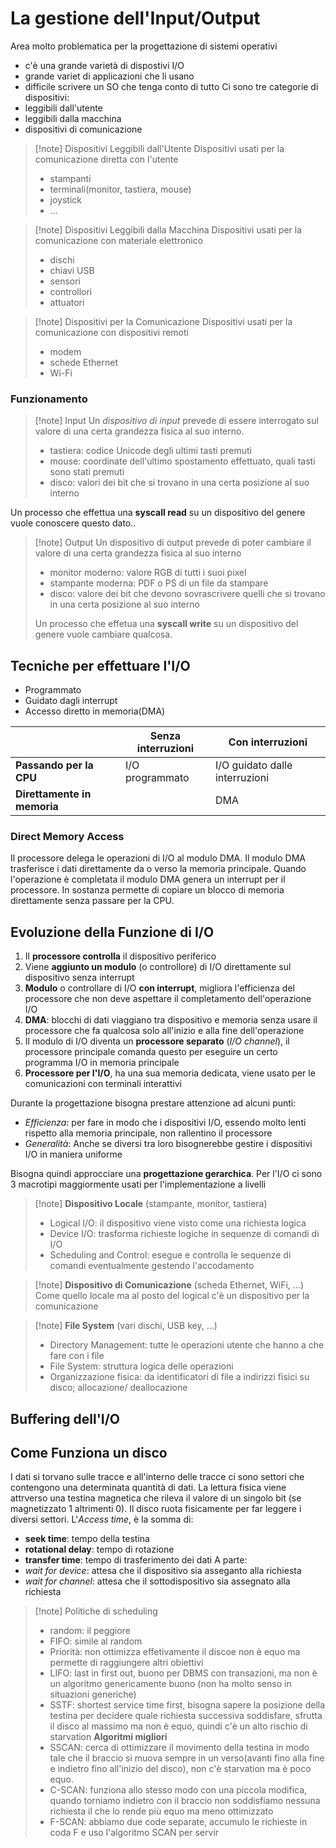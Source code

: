 # La gestione dell'Input/Output
Area molto problematica per la progettazione di sistemi operativi
- c'è una grande varietà di dispostivi I/O
- grande variet di applicazioni che li usano
- difficile scrivere un SO che tenga conto di tutto
Ci sono tre categorie di dispositivi:
- leggibili dall'utente 
- leggibili dalla macchina 
- dispositivi di comunicazione

>[!note] Dispositivi Leggibili dall'Utente
>Dispositivi usati per la comunicazione diretta con l'utente 
>- stampanti
>- terminali(monitor, tastiera, mouse)
>- joystick
>- ...

>[!note] Dispositivi Leggibili dalla Macchina 
>Dispositivi usati per la comunicazione con materiale elettronico
>- dischi 
>- chiavi USB 
>- sensori
>- controllori
>- attuatori

>[!note] Dispositivi per la Comunicazione
>Dispositivi usati per la comunicazione con dispositivi remoti
>- modem
>- schede Ethernet
>- Wi-Fi

### Funzionamento
>[!note] Input
Un *dispositivo di input* prevede di essere interrogato sul valore di una certa grandezza fisica al suo interno.
>- tastiera: codice Unicode degli ultimi tasti premuti 
>- mouse: coordinate dell'ultimo spostamento effettuato, quali tasti sono stati premuti
>- disco: valori dei bit che si trovano in una certa posizione al suo interno
>
Un processo che effettua una **syscall read** su un dispositivo del genere vuole conoscere questo dato..

>[!note] Output
>Un dispositivo di output prevede di poter cambiare il valore di una certa grandezza fisica al suo interno
>- monitor moderno: valore RGB di tutti i suoi pixel
>- stampante moderna: PDF o PS di un file da stampare 
>- disco: valore dei bit che devono sovrascrivere quelli che si trovano in una certa posizione al suo interno
>
>Un processo che effetua una **syscall write** su un dispositivo del genere vuole cambiare qualcosa.

## Tecniche per effettuare l'I/O
- Programmato
- Guidato dagli interrupt
- Accesso diretto in memoria(DMA)

|                             | **Senza interruzioni** | **Con interruzioni**           |
| --------------------------- | ---------------------- | ------------------------------ |
| **Passando per la CPU**     | I/O programmato        | I/O guidato dalle interruzioni |
| **Direttamente in memoria** |                        | DMA                            |

### Direct Memory Access
Il processore delega le operazioni di I/O al modulo DMA. Il modulo DMA trasferisce i dati direttamente da o verso la memoria principale. Quando l'operazione è completata il modulo DMA genera un interrupt per il processore. In sostanza permette di copiare un blocco di memoria direttamente senza passare per la CPU.

##  Evoluzione della Funzione di I/O
1) Il **processore controlla** il dispositivo periferico
2) Viene **aggiunto un modulo** (o controllore) di I/O direttamente sul dispositivo senza interrupt
3) **Modulo** o controllare di I/O **con interrupt**, migliora l'efficienza del processore che non deve aspettare il completamento dell'operazione I/O
4) **DMA**: blocchi di dati viaggiano tra dispositivo e memoria senza usare il processore che fa qualcosa solo all'inizio e alla fine dell'operazione
5) Il modulo di I/O diventa un **processore separato** (*I/O channel*), il processore principale comanda questo per eseguire un certo programma I/O in memoria principale
6) **Processore per l'I/O**, ha una sua memoria dedicata, viene usato per le comunicazioni con terminali interattivi

Durante la progettazione bisogna prestare attenzione ad alcuni punti:
- *Efficienza*: per fare in modo che i dispositivi I/O, essendo molto lenti rispetto alla memoria principale, non rallentino il processore
- *Generalità*: Anche se diversi tra loro bisognerebbe gestire i dispositivi I/O in maniera uniforme

Bisogna quindi approcciare una **progettazione gerarchica**.  Per l'I/O ci sono 3 macrotipi maggiormente usati per l'implementazione a livelli 
>[!note] **Dispositivo Locale**
> (stampante, monitor, tastiera) 
> - Logical I/O: il dispositivo viene visto come una richiesta logica
> - Device I/O: trasforma richieste logiche in sequenze di comandi di I/O
> - Scheduling and Control: esegue e controlla le sequenze di comandi eventualmente gestendo l'accodamento

>[!note] **Dispositivo di Comunicazione**
>(scheda Ethernet, WiFi, ...)
>Come quello locale ma al posto del logical c'è un dispositivo per la comunicazione

>[!note] **File System**
>(vari dischi, USB key, ...)
>- Directory Management: tutte le operazioni utente che hanno a che fare con i file
>- File System: struttura logica delle operazioni
>- Organizzazione fisica: da identificatori di file a indirizzi fisici su disco; allocazione/ deallocazione

## Buffering dell'I/O

## Come Funziona un disco
I dati si torvano sulle tracce e all'interno delle tracce ci sono settori che contengono una determinata quantità di dati. La lettura fisica viene attrverso una testina magnetica che rileva il valore di un singolo bit (se magnetizzato 1 altrimenti 0). Il disco ruota fisicamente per far leggere i diversi settori.
L'*Access time*, è la somma di:
- **seek time**: tempo della testina
- **rotational delay**: tempo di rotazione
- **transfer time**: tempo di trasferimento dei dati
A parte:
- *wait for device*: attesa che il dispositivo sia asseganto alla richiesta
- *wait for channel*: attesa che il sottodispositivo sia assegnato alla richiesta 


>[!note] Politiche di scheduling
>- random: il peggiore
>- FIFO: simile al random
>- Priorità: non ottimizza effetivamente il discoe non è equo ma permette di raggiungere altri obiettivi
>- LIFO: last in first out, buono per DBMS con transazioni, ma non è un algoritmo genericamente buono (non ha molto senso in situazioni generiche)
>- SSTF: shortest service time first, bisogna sapere la posizione della testina per decidere quale richiesta successiva soddisfare, sfrutta il disco al massimo ma non è equo, quindi c'è un alto rischio di starvation
>**Algoritmi migliori**
>- SSCAN: cerca di ottimizzare il movimento della testina in modo tale che il braccio si muova sempre in un verso(avanti fino alla fine e indietro  fino all'inizio del disco), non c'è starvation ma è poco equo.
>- C-SCAN: funziona allo stesso modo con una piccola modifica, quando torniamo indietro con il braccio non soddisfiamo nessuna richiesta il che lo rende più equo ma meno ottimizzato
>- F-SCAN: abbiamo due code separate, accumulo le richieste in coda F e uso l'algoritmo SCAN per servir
